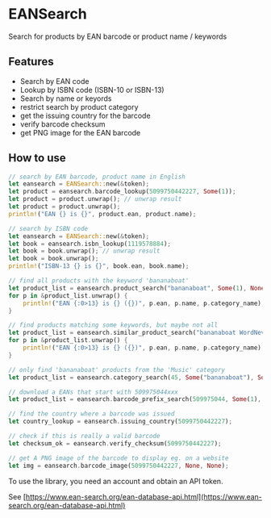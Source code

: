 # EANSearch

Search for products by EAN barcode or product name / keywords

## Features

* Search by EAN code
* Lookup by ISBN code (ISBN-10 or ISBN-13)
* Search by name or keyords
* restrict search by product category
* get the issuing country for the barcode
* verify barcode checksum
* get PNG image for the EAN barcode

## How to use
```rust
// search by EAN barcode, product name in English
let eansearch = EANSearch::new(&token);
let product = eansearch.barcode_lookup(5099750442227, Some(1));
let product = product.unwrap(); // unwrap result
let product = product.unwrap();
println!("EAN {} is {}", product.ean, product.name);

// search by ISBN code
let eansearch = EANSearch::new(&token);
let book = eansearch.isbn_lookup(1119578884);
let book = book.unwrap(); // unwrap result
let book = book.unwrap();
println!("ISBN-13 {} is {}", book.ean, book.name);

// find all products with the keyword 'bananaboat'
let product_list = eansearch.product_search("bananaboat", Some(1), None);
for p in &product_list.unwrap() {
	println!("EAN {:0>13} is {} ({})", p.ean, p.name, p.category_name);
}

// find products matching some keywords, but maybe not all
let product_list = eansearch.similar_product_search("bananaboat WordNever2BFound", Some(1), None);
for p in &product_list.unwrap() {
	println!("EAN {:0>13} is {} ({})", p.ean, p.name, p.category_name);
}

// only find 'bananaboat' products from the 'Music' category
let product_list = eansearch.category_search(45, Some("bananaboat"), Some(1), None);

// download a EANs that start with 509975044xxx
let product_list = eansearch.barcode_prefix_search(509975044, Some(1), None);

// find the country where a barcode was issued
let country_lookup = eansearch.issuing_country(5099750442227);

// check if this is really a valid barcode
let checksum_ok = eansearch.verify_checksum(5099750442227);

// get A PNG image of the barcode to display eg. on a website
let img = eansearch.barcode_image(5099750442227, None, None);

```

To use the library, you need an account and obtain an API token.

See [https://www.ean-search.org/ean-database-api.html](https://www.ean-search.org/ean-database-api.html)
